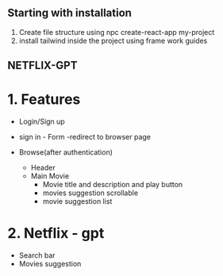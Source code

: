 ## Starting with installation 
1. Create file structure using npc create-react-app my-project
2. install tailwind inside the project using frame work guides

## NETFLIX-GPT
# 1. Features
  - Login/Sign up
  - sign in - Form
  -redirect to browser page

- Browse(after authentication)
  - Header
  - Main Movie
     - Movie title and description and play button
     - movies suggestion scrollable
     - movie suggestion list

# 2. Netflix - gpt
   - Search bar 
   - Movies suggestion


